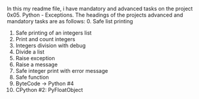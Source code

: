 In this my readme file, i have mandatory and advanced tasks on the project 0x05. Python - Exceptions. The headings of the projects advanced and mandatory tasks are as follows:
0. Safe list printing
1. Safe printing of an integers list
2. Print and count integers
3. Integers division with debug
4. Divide a list
5. Raise exception
6. Raise a message
7. Safe integer print with error message
8. Safe function
9. ByteCode -> Python #4
10. CPython #2: PyFloatObject

